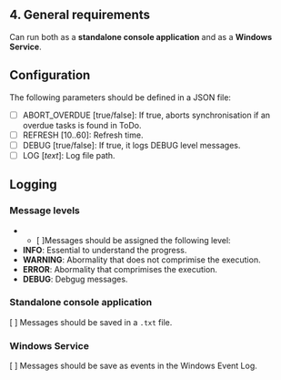 ﻿## 4. General requirements

Can run both as a **standalone console application** and as a **Windows Service**.

## Configuration
The following parameters should be defined in a JSON file:
- [ ] ABORT_OVERDUE [true/false]: If true, aborts synchronisation if an overdue tasks is found in ToDo.
- [ ] REFRESH [10..60]: Refresh time.
- [ ] DEBUG [true/false]: If true, it logs DEBUG level messages.
- [ ] LOG [*text*]: Log file path.

## Logging

### Message levels
- - [ ]Messages should be assigned the following level:
- **INFO**: Essential to understand the progress.
- **WARNING**: Abormality that does not comprimise the execution.
- **ERROR**: Abormality that comprimises the execution.
- **DEBUG**: Debgug messages.

### Standalone console application
[ ] Messages should be saved in a `.txt` file.

### Windows Service
[ ] Messages should be save as events in the Windows Event Log.


